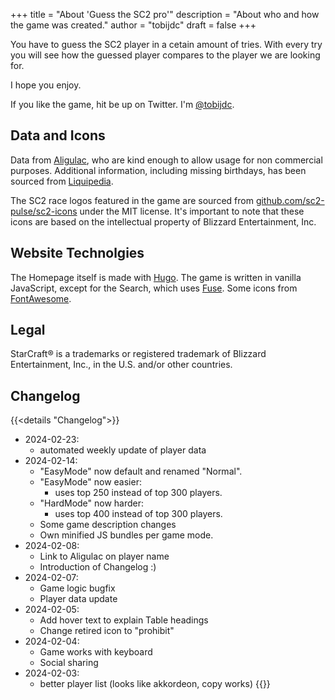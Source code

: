 +++
title = "About 'Guess the SC2 pro'"
description = "About who and how the game was created."
author = "tobijdc"
draft = false
+++

You have to guess the SC2 player in a cetain amount of tries.
With every try you will see how the guessed player compares to the player we are looking for.

I hope you enjoy.

If you like the game, hit be up on Twitter. I'm [@tobijdc](https://twitter.com/tobijdc).

## Data and Icons

Data from [Aligulac](http://aligulac.com/), who are kind enough to allow usage for non commercial purposes.
Additional information, including missing birthdays, has been sourced from [Liquipedia](https://liquipedia.net/starcraft2/).

The SC2 race logos featured in the game are sourced from [github.com/sc2-pulse/sc2-icons](https://github.com/sc2-pulse/sc2-icons) under the MIT license. It's important to note that these icons are based on the intellectual property of Blizzard Entertainment, Inc.

## Website Technolgies

The Homepage itself is made with [Hugo](https://gohugo.io/).
The game is written in vanilla JavaScript, except for the Search, which uses [Fuse](https://www.fusejs.io/).
Some icons from [FontAwesome](https://fontawesome.com/).

## Legal

StarCraft® is a trademarks or registered trademark of Blizzard Entertainment, Inc., in the U.S. and/or other countries.

## Changelog

{{<details  "Changelog">}}
- 2024-02-23:
  - automated weekly update of player data
- 2024-02-14:
  - "EasyMode" now default and renamed "Normal".
  - "EasyMode" now easier:
    - uses top 250 instead of top 300 players.
  - "HardMode" now harder:
    - uses top 400 instead of top 300 players.
  - Some game description changes
  - Own minified JS bundles per game mode.
- 2024-02-08:
  - Link to Aligulac on player name
  - Introduction of Changelog :)
- 2024-02-07:
  - Game logic bugfix
  - Player data update
- 2024-02-05:
  - Add hover text to explain Table headings
  - Change retired icon to "prohibit"
- 2024-02-04:
  - Game works with keyboard
  - Social sharing
- 2024-02-03:
  - better player list (looks like akkordeon, copy works)
{{</details>}}
